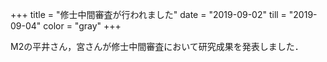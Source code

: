 +++
title = "修士中間審査が行われました"
date = "2019-09-02"
till = "2019-09-04"
color = "gray"
+++

M2の平井さん，宮さんが修士中間審査において研究成果を発表しました．
